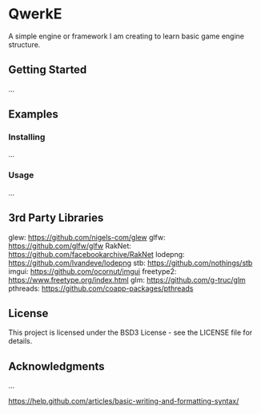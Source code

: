# QwerkE
A simple engine or framework I am creating to learn basic game engine structure.

## Getting Started
...

## Examples
### Installing
...

### Usage
...

## 3rd Party Libraries
glew: https://github.com/nigels-com/glew
glfw: https://github.com/glfw/glfw
RakNet: https://github.com/facebookarchive/RakNet
lodepng: https://github.com/lvandeve/lodepng
stb: https://github.com/nothings/stb
imgui: https://github.com/ocornut/imgui
freetype2: https://www.freetype.org/index.html
glm: https://github.com/g-truc/glm
pthreads: https://github.com/coapp-packages/pthreads

## License
This project is licensed under the BSD3 License - see the LICENSE file for details.

## Acknowledgments
...

https://help.github.com/articles/basic-writing-and-formatting-syntax/
